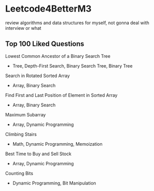 # Leetcode4BetterM3
review algorithms and data structures for myself, not gonna deal with interview or what

## Top 100 Liked Questions

Lowest Common Ancestor of a Binary Search Tree
- Tree, Depth-First Search, Binary Search Tree, Binary Tree

Search in Rotated Sorted Array
- Array, Binary Search

Find First and Last Position of Element in Sorted Array
- Array, Binary Search

Maximum Subarray
- Array, Dynamic Programming

Climbing Stairs
- Math, Dynamic Programming, Memoization

Best Time to Buy and Sell Stock
- Array, Dynamic Programming

Counting Bits
- Dynamic Programming, Bit Manipulation
